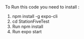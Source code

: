 
To Run this code you need to install :

1. npm install -g expo-cli
2. cd StationFiveTest
3. Run npm install
4. Run expo start